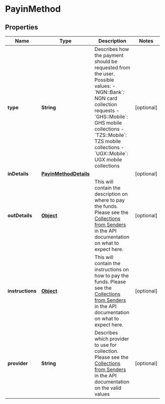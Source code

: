 

# PayinMethod

## Properties

Name | Type | Description | Notes
------------ | ------------- | ------------- | -------------
**type** | **String** | Describes how the payment should be requested from the user.  Possible values: - &#x60;NGN::Bank&#x60;: NGN card collection requests - &#x60;GHS::Mobile&#x60;: GHS mobile collections - &#x60;TZS::Mobile&#x60;: TZS mobile collections - &#x60;UGX::Mobile&#x60;: UGX mobile collections  |  [optional]
**inDetails** | [**PayinMethodDetails**](PayinMethodDetails.md) |  |  [optional]
**outDetails** | [**Object**](.md) | This will contain the description on where to pay the funds. Please see the [Collections from Senders](https://github.com/bitpesa/api-documentation/blob/master/additional-features.md#collections-from-senders) in the API documentation on what to expect here. |  [optional]
**instructions** | [**Object**](.md) | This will contain the instructions on how to pay the funds. Please see the [Collections from Senders](https://github.com/bitpesa/api-documentation/blob/master/additional-features.md#collections-from-senders) in the API documentation on what to expect here. |  [optional]
**provider** | **String** | Describes which provider to use for collection. Please see the [Collections from Senders](https://github.com/bitpesa/api-documentation/blob/master/additional-features.md#collections-from-senders) in the API documentation on the valid values |  [optional]



